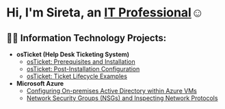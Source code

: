 <h1>Hi, I'm Sireta, an <a href="https://www.linkedin.com/in/sireta-diaz-1506aa219/">IT Professional</a>☺</h1>

<h2>👨‍💻 Information Technology Projects:</h2>

- <b>osTicket (Help Desk Ticketing System)</b>
  - [osTicket: Prerequisites and Installation](https://github.com/sidiaz1991/osticket-prereqs)
  - [osTicket: Post-Installation Configuration](https://github.com/sidiaz1991/post-install-config)
  - [osTicket: Ticket Lifecycle Examples](https://github.com/sidiaz1991/Siretadiaz/ticket-lifecycle)
- <b>Microsoft Azure</b>
  - [Configuring On-premises Active Directory within Azure VMs](https://github.com/joshmadakorcc/configure-ad)
  - [Network Security Groups (NSGs) and Inspecting Network Protocols](https://github.com/joshmadakorcc/azure-network-protocols)



